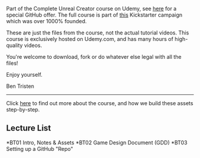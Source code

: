 Part of the Complete Unreal Creator course on Udemy, see [here](https://www.udemy.com/unrealcourse?coupunCode=GitHubSpecial) for a special GitHub offer. The full course is part of [this](http://www.kickstarter.com/projects/bentristem/learn-to-make-video-games-unreal-developer-course) Kickstarter campaign which was over 1000% founded.

These are just the files from the course, not the actual tutorial videos. This course is exclusively hosted on Udemy.com, and has many hours of high-quality videos.

You're welcome to download, fork or do whatever else legal with all the files!

Enjoy yourself.

Ben Tristen

---
Click [here](https://www.udemy.com/unrealcourse?coupunCode=GitHubSpecial) to find out more about the course, and how we build these assets step-by-step.

## Lecture List
*BT01 Intro, Notes & Assets
*BT02 Game Design Document (GDD)
*BT03 Setting up a GitHub "Repo"